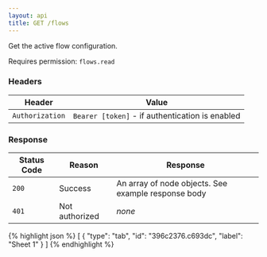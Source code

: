 ```yaml
---
layout: api
title: GET /flows
---
```


Get the active flow configuration.

Requires permission: <code>flows.read</code>

### Headers

Header          | Value
----------------|-------
`Authorization` | `Bearer [token]` - if authentication is enabled

### Response

Status Code | Reason         | Response
------------|----------------|--------------
`200`       | Success        | An array of node objects. See example response body
`401`       | Not authorized | _none_

{% highlight json %}
[
  {
    "type": "tab",
    "id": "396c2376.c693dc",
    "label": "Sheet 1"
  }
]
{% endhighlight %}
